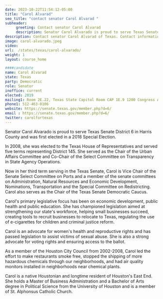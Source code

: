 ```yaml
---
date: 2023-10-22T11:54:12-05:00
title: "Carol Alvarad"
seo_title: "contact senator Carol Alvarad "
subheader:
     greeting: Contact senator Carol Alvarad
     description: Senator Carol Alvarado is proud to serve Texas Senate District 6 in Harris County and was first elected in a 2018 Special Election. In 2008, she was elected to the Texas House of Representatives and served five terms representing District 145.
description: Contact senator Carol Alvarad of Texas. Contact information for Carol Alvarad includes email address, phone number, and mailing address.
image: carol-alvarado.jpeg
video:
url:  /states/texas/carol-alvarado/
weight: 1
layout: course_home

####candidate
name: Carol Alvarad
state: Texas
party: Democratic
role: Senator
inoffice: current
elected: 2019
mailing1: Room 2E.22, Texas State Capitol Room CAP 1E.9 1200 Congress Ave Austin, TX 78711-2068
phone1: 512-463-0106
website: https://senate.texas.gov/member.php?d=6/
email : https://senate.texas.gov/member.php?d=6/
twitter: carolfortexas
---
```


Senator Carol Alvarado is proud to serve Texas Senate District 6 in Harris County and was first elected in a 2018 Special Election.

In 2008, she was elected to the Texas House of Representatives and served five terms representing District 145. She served as the Chair of the Urban Affairs Committee and Co-Chair of the Select Committee on Transparency in State Agency Operations.

Now in her third term serving in the Texas Senate, Carol is Vice Chair of the Senate Select Committee on Ports and a member of the senate committees on Administration, Natural Resources and Economic Development, Nominations, Transportation and the Special Committee on Redistricting. Carol also serves as the Chair of the Texas Senate Democratic Caucus.

Carol's primary legislative focus has been on economic development, public health and public education. She has championed legislation aimed at strengthening our state's workforce, helping small businesses succeed, creating tools to recruit businesses to relocate to Texas, regulating the use of e-cigarettes for children and criminal justice reform.

Carol is an advocate for women's health and reproductive rights and has passed legislation to assist victims of sexual abuse. She is also a strong advocate for voting rights and ensuring access to the ballot.

As a member of the Houston City Council from 2002-2008, Carol led the effort to make restaurants smoke free, stopped the shipping of more hazardous chemicals through our neighborhoods, and had air quality monitors installed in neighborhoods near chemical plants.

Carol is a native Houstonian and longtime resident of Houston's East End. She holds a Master of Business Administration and a Bachelor of Arts degree in Political Science from the University of Houston and is a member of St. Alphonsus Catholic Church.
